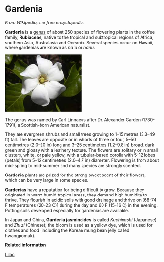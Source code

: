 # Gardenia

*From Wikipedia, the free encyclopedia.*

**Gardenia** is a [genus](../../concepts/glossaryGenus.md) of about 250 species of flowering plants in the coffee family, **Rubiaceae**, native to the tropical and subtropical regions of Africa, southern Asia, Australasia and Oceania. Several species occur on Hawaii, where gardenias are known as *na'u* or *nanu*.

![](../../images/Gardeniaflower.jpg)

The genus was named by Carl Linnaeus after Dr. Alexander Garden \(1730-1791\), a Scottish-born American naturalist.

They are evergreen shrubs and small trees growing to 1–15 metres \(3.3–49 ft\) tall. The leaves are opposite or in whorls of three or four, 5–50 centimetres \(2.0–20 in\) long and 3–25 centimetres \(1.2–9.8 in\) broad, dark green and glossy with a leathery texture. The flowers are solitary or in small clusters, white, or pale yellow, with a tubular-based corolla with 5-12 lobes \(petals\) from 5–12 centimetres \(2.0–4.7 in\) diameter. Flowering is from about mid-spring to mid-summer and many species are strongly scented.

**Gardenia** plants are prized for the strong sweet scent of their flowers, which can be very large in some species.

**Gardenias** have a reputation for being difficult to grow. Because they originated in warm humid tropical areas, they demand high humidity to thrive. They flourish in acidic soils with good drainage and thrive on \[68-74 F temperatures \(20-23 C\)\] during the day and 60 F \(15-16 C\) in the evening. Potting soils developed especially for gardenias are available.

In Japan and China, **Gardenia jasminoides** is called *Kuchinashi* \(Japanese\) and *Zhi zi* \(Chinese\); the bloom is used as a yellow dye, which is used for clothes and food \(including the Korean mung bean jelly called hwangpomuk\).

**Related information**  


[Lilac](lilac.md#)

